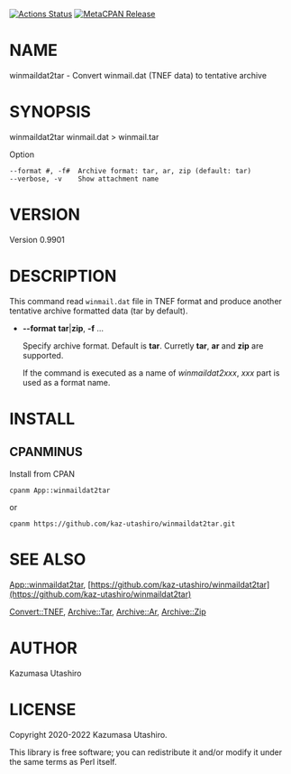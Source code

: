 [![Actions Status](https://github.com/kaz-utashiro/winmaildat2tar/workflows/test/badge.svg)](https://github.com/kaz-utashiro/winmaildat2tar/actions) [![MetaCPAN Release](https://badge.fury.io/pl/App-winmaildat2tar.svg)](https://metacpan.org/release/App-winmaildat2tar)
# NAME

winmaildat2tar - Convert winmail.dat (TNEF data) to tentative archive

# SYNOPSIS

winmaildat2tar winmail.dat > winmail.tar

Option

    --format #, -f#  Archive format: tar, ar, zip (default: tar)
    --verbose, -v    Show attachment name

# VERSION

Version 0.9901

# DESCRIPTION

This command read `winmail.dat` file in TNEF format and produce
another tentative archive formatted data (tar by default).

- **--format** **tar**|**zip**, **-f** ...

    Specify archive format.  Default is **tar**.  Curretly **tar**, **ar**
    and **zip** are supported.

    If the command is executed as a name of _winmaildat2xxx_, _xxx_ part
    is used as a format name.

# INSTALL

## CPANMINUS

Install from CPAN

    cpanm App::winmaildat2tar

or

    cpanm https://github.com/kaz-utashiro/winmaildat2tar.git

# SEE ALSO

[App::winmaildat2tar](https://metacpan.org/pod/App%3A%3Awinmaildat2tar), [https://github.com/kaz-utashiro/winmaildat2tar](https://github.com/kaz-utashiro/winmaildat2tar)

[Convert::TNEF](https://metacpan.org/pod/Convert%3A%3ATNEF), [Archive::Tar](https://metacpan.org/pod/Archive%3A%3ATar), [Archive::Ar](https://metacpan.org/pod/Archive%3A%3AAr), [Archive::Zip](https://metacpan.org/pod/Archive%3A%3AZip)

# AUTHOR

Kazumasa Utashiro

# LICENSE

Copyright 2020-2022 Kazumasa Utashiro.

This library is free software; you can redistribute it and/or modify
it under the same terms as Perl itself.
